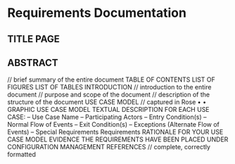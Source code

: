 # Requirements Documentation

## TITLE PAGE

## ABSTRACT
// brief summary of the entire document
TABLE OF CONTENTS LIST OF FIGURES LIST OF TABLES INTRODUCTION
// introduction to the entire document // purpose and scope of the document // description of the structure of the document
USE CASE MODEL // captured in Rose
• •
GRAPHIC USE CASE MODEL TEXTUAL DESCRIPTION
FOR EACH USE CASE: –	Use Case Name –	Participating Actors –	Entry Condition(s) –	Normal Flow of Events –	Exit Condition(s) –	Exceptions (Alternate Flow of Events) –	Special Requirements
Requirements
RATIONALE FOR YOUR USE CASE MODEL
EVIDENCE THE REQUIREMENTS HAVE BEEN PLACED UNDER CONFIGURATION MANAGEMENT
REFERENCES // complete, correctly formatted